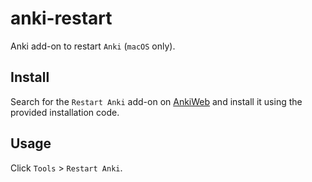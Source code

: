 # anki-restart

Anki add-on to restart `Anki` (`macOS` only).


## Install

Search for the `Restart Anki` add-on on [AnkiWeb](https://ankiweb.net/shared/addons)
and install it using the provided installation code.

## Usage

Click `Tools` > `Restart Anki`.